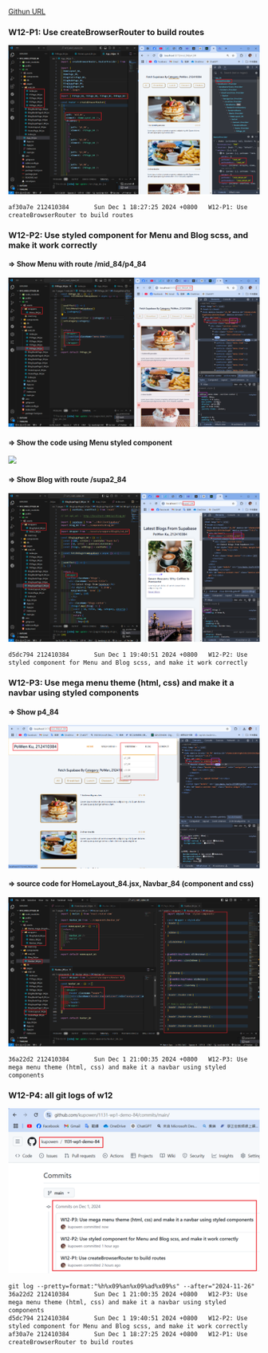 [Githun URL](https://github.com/kupowen/1131-wp1-demo-84)

### W12-P1: Use createBrowserRouter to build routes

![](w12-p1.png)

```
af30a7e 212410384       Sun Dec 1 18:27:25 2024 +0800   W12-P1: Use createBrowserRouter to build routes
```

### W12-P2: Use styled component for Menu and Blog scss, and make it work correctly

#### => Show Menu with route /mid_84/p4_84

![](w12-p2-1.png)

#### => Show the code using Menu styled component

![](w12-2-2.png)

#### => Show Blog with route /supa2_84

![](w12-p2-3.png)

```
d5dc794 212410384       Sun Dec 1 19:40:51 2024 +0800   W12-P2: Use styled component for Menu and Blog scss, and make it work correctly
```

### W12-P3: Use mega menu theme (html, css) and make it a navbar using styled components

#### => Show p4_84

![](w12-p3-1.png)

#### => source code for HomeLayout_84.jsx, Navbar_84 (component and css)

![](w12-p3-2.png)

```
36a22d2 212410384       Sun Dec 1 21:00:35 2024 +0800   W12-P3: Use mega menu theme (html, css) and make it a navbar using styled components
```

### W12-P4: all git logs of w12

![](w12-p4.png)

```
git log --pretty=format:"%h%x09%an%x09%ad%x09%s" --after="2024-11-26"
36a22d2 212410384       Sun Dec 1 21:00:35 2024 +0800   W12-P3: Use mega menu theme (html, css) and make it a navbar using styled components
d5dc794 212410384       Sun Dec 1 19:40:51 2024 +0800   W12-P2: Use styled component for Menu and Blog scss, and make it work correctly
af30a7e 212410384       Sun Dec 1 18:27:25 2024 +0800   W12-P1: Use createBrowserRouter to build routes
```